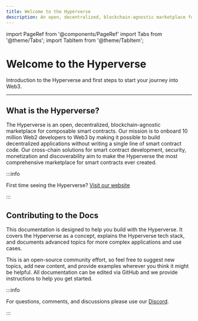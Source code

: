 ```yaml
---
title: Welcome to the Hyperverse
description: An open, decentralized, blockchain-agnostic marketplace for composable smart contracts
---
```


import PageRef from '@components/PageRef'
import Tabs from '@theme/Tabs';
import TabItem from '@theme/TabItem';

# Welcome to the Hyperverse

Introduction to the Hyperverse and first steps to start your journey into Web3.

---

## What is the Hyperverse?

The Hyperverse is an open, decentralized, blockchain-agnostic marketplace for composable smart contracts. Our mission is to onboard 10 million Web2 developers to Web3 by making it possible to build decentralized applications without writing a single line of smart contract code. Our cross-chain solutions for smart contract development, security, monetization and discoverability aim to make the Hyperverse the most comprehensive marketplace for smart contracts ever created.

<PageRef url="get-started" pageName="Get Started" />
<PageRef url="how-it-works" pageName="How it Works" />
<PageRef url="key-concepts" pageName="Key Concepts" />
<PageRef url="community" pageName="Community" />
<PageRef url="glossary" pageName="Glossary" />
<PageRef url="faq" pageName="FAQ" />

:::info

First time seeing the Hyperverse? [Visit our website](https://www.decentology.com/)

:::

## Contributing to the Docs

This documentation is designed to help you build with the Hyperverse. It covers the Hyperverse as a concept, explains the Hyperverse tech stack, and documents advanced topics for more complex applications and use cases.

This is an open-source community effort, so feel free to suggest new topics, add new content, and provide examples wherever you think it might be helpful. All documentation can be edited via GitHub and we provide instructions to help you get started.

<PageRef url="https://github.com/decentology/hyperverse-docs#hyperverse-documentation" pageName="Start Contributing" />

:::info

For questions, comments, and discussions please use our [Discord](https://discord.com/invite/uqecGxg).

:::
